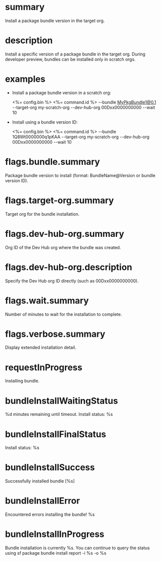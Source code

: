 # summary

Install a package bundle version in the target org.

# description

Install a specific version of a package bundle in the target org. During developer preview, bundles can be installed only in scratch orgs.

# examples

- Install a package bundle version in a scratch org:

  <%= config.bin %> <%= command.id %> --bundle MyPkgBundle1@0.1 --target-org my-scratch-org --dev-hub-org 00Dxx0000000000 --wait 10

- Install using a bundle version ID:

  <%= config.bin %> <%= command.id %> --bundle 1Q8Wt0000000q1pKAA --target-org my-scratch-org --dev-hub-org 00Dxx0000000000 --wait 10

# flags.bundle.summary

Package bundle version to install (format: BundleName@Version or bundle version ID).

# flags.target-org.summary

Target org for the bundle installation.

# flags.dev-hub-org.summary

Org ID of the Dev Hub org where the bundle was created.

# flags.dev-hub-org.description

Specify the Dev Hub org ID directly (such as 00Dxx0000000000). 

# flags.wait.summary

Number of minutes to wait for the installation to complete.

# flags.verbose.summary

Display extended installation detail.

# requestInProgress

Installing bundle.

# bundleInstallWaitingStatus

%d minutes remaining until timeout. Install status: %s

# bundleInstallFinalStatus

Install status: %s

# bundleInstallSuccess

Successfully installed bundle [%s]

# bundleInstallError

Encountered errors installing the bundle! %s

# bundleInstallInProgress

Bundle installation is currently %s. You can continue to query the status using
sf package bundle install report -i %s -o %s
